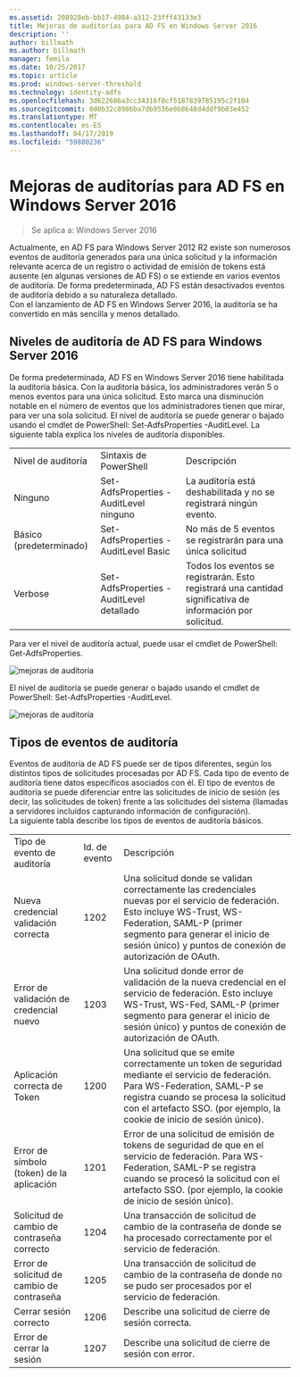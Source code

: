 ```yaml
---
ms.assetid: 208928eb-bb17-4984-a312-23fff43133e3
title: Mejoras de auditorías para AD FS en Windows Server 2016
description: ''
author: billmath
ms.author: billmath
manager: femila
ms.date: 10/25/2017
ms.topic: article
ms.prod: windows-server-threshold
ms.technology: identity-adfs
ms.openlocfilehash: 3d622686a3cc34316f0cf5187839785195c2f104
ms.sourcegitcommit: 0d0b32c8986ba7db9536e0b8648d4ddf9b03e452
ms.translationtype: MT
ms.contentlocale: es-ES
ms.lasthandoff: 04/17/2019
ms.locfileid: "59880236"
---
```

# <a name="auditing-enhancements-to-ad-fs-in-windows-server-2016"></a>Mejoras de auditorías para AD FS en Windows Server 2016

>Se aplica a: Windows Server 2016

Actualmente, en AD FS para Windows Server 2012 R2 existe son numerosos eventos de auditoría generados para una única solicitud y la información relevante acerca de un registro o actividad de emisión de tokens está ausente (en algunas versiones de AD FS) o se extiende en varios eventos de auditoría. De forma predeterminada, AD FS están desactivados eventos de auditoría debido a su naturaleza detallado.  
    Con el lanzamiento de AD FS en Windows Server 2016, la auditoría se ha convertido en más sencilla y menos detallado.  
  
## <a name="auditing-levels-in-ad-fs-for-windows-server-2016"></a>Niveles de auditoría de AD FS para Windows Server 2016  
De forma predeterminada, AD FS en Windows Server 2016 tiene habilitada la auditoría básica.  Con la auditoría básica, los administradores verán 5 o menos eventos para una única solicitud.  Esto marca una disminución notable en el número de eventos que los administradores tienen que mirar, para ver una sola solicitud.   El nivel de auditoría se puede generar o bajado usando el cmdlet de PowerShell:  Set-AdfsProperties -AuditLevel.  La siguiente tabla explica los niveles de auditoría disponibles.  
  
||||  
|-|-|-|  
|Nivel de auditoría|Sintaxis de PowerShell|Descripción|  
|Ninguno|Set-AdfsProperties - AuditLevel ninguno|La auditoría está deshabilitada y no se registrará ningún evento.|  
|Básico (predeterminado)|Set-AdfsProperties - AuditLevel Basic|No más de 5 eventos se registrarán para una única solicitud|  
|Verbose|Set-AdfsProperties - AuditLevel detallado|Todos los eventos se registrarán.  Esto registrará una cantidad significativa de información por solicitud.|  
  
Para ver el nivel de auditoría actual, puede usar el cmdlet de PowerShell:  Get-AdfsProperties.  
  
![mejoras de auditoría](media/Auditing-Enhancements-to-AD-FS-in-Windows-Server-2016/ADFS_Audit_1.PNG)  
  
El nivel de auditoría se puede generar o bajado usando el cmdlet de PowerShell:  Set-AdfsProperties -AuditLevel.  
  
![mejoras de auditoría](media/Auditing-Enhancements-to-AD-FS-in-Windows-Server-2016/ADFS_Audit_2.png)  
  
## <a name="types-of-audit-events"></a>Tipos de eventos de auditoría  
Eventos de auditoría de AD FS puede ser de tipos diferentes, según los distintos tipos de solicitudes procesadas por AD FS. Cada tipo de evento de auditoría tiene datos específicos asociados con él.  El tipo de eventos de auditoría se puede diferenciar entre las solicitudes de inicio de sesión (es decir, las solicitudes de token) frente a las solicitudes del sistema (llamadas a servidores incluidos capturando información de configuración).    
  La siguiente tabla describe los tipos de eventos de auditoría básicos.  
  
||||  
|-|-|-|  
|Tipo de evento de auditoría|Id. de evento|Descripción|  
|Nueva credencial validación correcta|1202|Una solicitud donde se validan correctamente las credenciales nuevas por el servicio de federación. Esto incluye WS-Trust, WS-Federation, SAML-P (primer segmento para generar el inicio de sesión único) y puntos de conexión de autorización de OAuth.|  
|Error de validación de credencial nuevo|1203|Una solicitud donde error de validación de la nueva credencial en el servicio de federación. Esto incluye WS-Trust, WS-Fed, SAML-P (primer segmento para generar el inicio de sesión único) y puntos de conexión de autorización de OAuth.|  
|Aplicación correcta de Token|1200|Una solicitud que se emite correctamente un token de seguridad mediante el servicio de federación. Para WS-Federation, SAML-P se registra cuando se procesa la solicitud con el artefacto SSO. (por ejemplo, la cookie de inicio de sesión único).|  
|Error de símbolo (token) de la aplicación|1201|Error de una solicitud de emisión de tokens de seguridad de que en el servicio de federación. Para WS-Federation, SAML-P se registra cuando se procesó la solicitud con el artefacto SSO. (por ejemplo, la cookie de inicio de sesión único).|  
|Solicitud de cambio de contraseña correcto|1204|Una transacción de solicitud de cambio de la contraseña de donde se ha procesado correctamente por el servicio de federación.|  
|Error de solicitud de cambio de contraseña|1205|Una transacción de solicitud de cambio de la contraseña de donde no se pudo ser procesados por el servicio de federación.| 
|Cerrar sesión correcto|1206|Describe una solicitud de cierre de sesión correcta.|  
|Error de cerrar la sesión|1207|Describe una solicitud de cierre de sesión con error.|  

  


